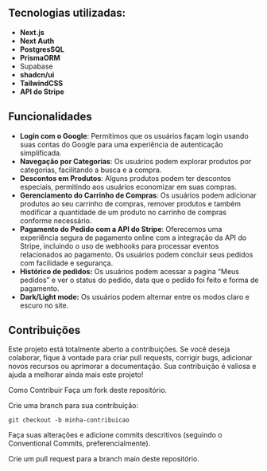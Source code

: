 ## Tecnologias utilizadas:

- **Next.js**
- **Next Auth**
- **PostgresSQL**
- **PrismaORM**
- Supabase
- **shadcn/ui**
- **TailwindCSS**
- **API do Stripe**

## Funcionalidades

- **Login com o Google**: Permitimos que os usuários façam login usando suas contas do Google para uma experiência de autenticação simplificada.
- **Navegação por Categorias**: Os usuários podem explorar produtos por categorias, facilitando a busca e a compra.
- **Descontos em Produtos**: Alguns produtos podem ter descontos especiais, permitindo aos usuários economizar em suas compras.
- **Gerenciamento do Carrinho de Compras**: Os usuários podem adicionar produtos ao seu carrinho de compras, remover produtos e também modificar a quantidade de um produto no carrinho de compras conforme necessário.
- **Pagamento do Pedido com a API do Stripe**: Oferecemos uma experiência segura de pagamento online com a integração da API do Stripe, incluindo o uso de webhooks para processar eventos relacionados ao pagamento. Os usuários podem concluir seus pedidos com facilidade e segurança.
- **Histórico de pedidos:** Os usuários podem acessar a pagina “Meus pedidos” e ver o status do pedido, data que o pedido foi feito e forma de pagamento.
- **Dark/Light mode:** Os usuários podem alternar entre os modos claro e escuro no site.

## Contribuições 
Este projeto está totalmente aberto a contribuições. Se você deseja colaborar, fique à vontade para criar pull requests, corrigir bugs, adicionar novos recursos ou aprimorar a documentação. Sua contribuição é valiosa e ajuda a melhorar ainda mais este projeto!

Como Contribuir
Faça um fork deste repositório.

Crie uma branch para sua contribuição:

    git checkout -b minha-contribuicao
Faça suas alterações e adicione commits descritivos (seguindo o Conventional Commits, preferencialmente).

Crie um pull request para a branch main deste repositório.
